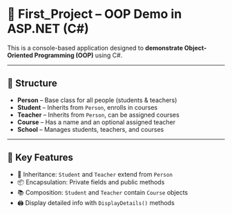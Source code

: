 # 🚀 First_Project – OOP Demo in ASP.NET (C#)

This is a console-based application designed to **demonstrate Object-Oriented Programming (OOP)** using C#.

---

## 🧱 Structure

- **Person** – Base class for all people (students & teachers)
- **Student** – Inherits from `Person`, enrolls in courses
- **Teacher** – Inherits from `Person`, can be assigned courses
- **Course** – Has a name and an optional assigned teacher
- **School** – Manages students, teachers, and courses

---

## 🎯 Key Features

- 🔁 Inheritance: `Student` and `Teacher` extend from `Person`
- 📦 Encapsulation: Private fields and public methods
- 📚 Composition: `Student` and `Teacher` contain `Course` objects
- 🖨️ Display detailed info with `DisplayDetails()` methods
